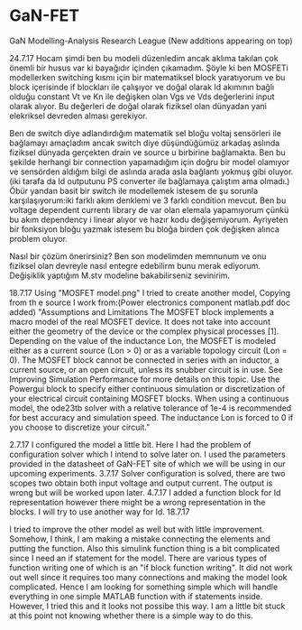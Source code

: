 # GaN-FET
GaN Modelling-Analysis Research League
(New additions appearing on top)

24.7.17
Hocam şimdi ben bu modeli düzenledim ancak aklıma takılan çok önemli bir husus var ki bayağıdır içinden çıkamadım. Şöyle ki ben MOSFETi modellerken switching kısmı için bir matematiksel block yaratıyorum ve bu block içerisinde if blockları ile çalışıyor ve doğal olarak Id akımının bağlı olduğu constant Vt ve Kn ile değişken olan Vgs ve Vds değerlerini input olarak alıyor. Bu değerleri de doğal olarak fiziksel olan dünyadan yani elekriksel devreden alması gerekiyor.

Ben de switch diye adlandırdığım matematik
sel bloğu voltaj sensörleri ile bağlamayı amaçladım ancak switch diye düşündüğümüz arkadaş aslında fiziksel dünyada gerçekten drain ve source u birbirine bağlamakta. Ben bu şekilde herhangi bir connection yapamadığım için doğru bir model olamıyor ve sensörden aldığım bilgi de aslında arada asla bağlantı yokmuş gibi oluyor. (iki tarafa da  Id outputunu PS converter ile bağlamaya çalıştım ama olmadı.)
  Öbür yandan basit bir switch ile modellemek istesem de şu sorunla karşılaşıyorum:iki farklı akım denklemi ve 3 farklı condition mevcut. Ben bu voltage dependent currentı library de var olan elemala yapamıyorum çünkü bu akım dependency i linear alıyor ve hazır kodu değişemiyorum. Ayriyeten bir fonksiyon bloğu yazmak istesem bu bloğa birden çok değişken alınca problem oluyor.

  Nasıl bir çözüm önerirsiniz? Ben son modelimden memnunum ve onu fiziksel olan devreyle nasıl entegre edebilirm bunu merak ediyorum. Değişiklik  yaptığım M.stv modeline bakabilirseniz sevinirim.



18.7.17
Using "MOSFET model.png" I tried to create another model,
Copying from th e source I work from:(Power electronics component matlab.pdf doc added)
"Assumptions and Limitations
The MOSFET block implements a macro model of the real MOSFET device. It does not take into account
either the geometry of the device or the complex physical processes [1].
Depending on the value of the inductance Lon, the MOSFET is modeled either as a current source (Lon >
0) or as a variable topology circuit (Lon = 0). The MOSFET block cannot be connected in series with an
inductor, a current source, or an open circuit, unless its snubber circuit is in use. See Improving
Simulation Performance for more details on this topic.
Use the Powergui block to specify either continuous simulation or discretization of your electrical circuit
containing MOSFET blocks. When using a continuous model, the ode23tb solver with a relative tolerance
of 1e-4 is recommended for best accuracy and simulation speed.
The inductance Lon is forced to 0 if you choose to discretize your circuit."




2.7.17
I configured the model a little bit. Here I had the problem of configuration solver which I intend to solve later on. I used the parameters provided in the datasheet of GaN-FET site of which we will be using in our upcoming experiments.
3.7.17
Solver configuration is solved, there are two scopes two obtain both input voltage and output current. The output is wrong but will be worked upon later.
4.7.17
I added a function block for Id representation however there might be a wrong representation in the blocks. I will try to use another way for Id.
18.7.17

I tried to improve the other model as well but with little improvement. Somehow, I think, I am making a mistake connecting the elements and putting the function. Also this simulink function thing is a bit complicated since I need an if statement for the model. There are various types of function writing one of which is an "if block function writing". It did not work out well since it requires too many connections and making the model look complicated. Hence I am looking for something simple which will handle everything in one simple MATLAB function with if statements inside. However, I tried this and it looks not possibe this way. I am a little bit stuck at this point not knowing whether there is a simple way to do this.
